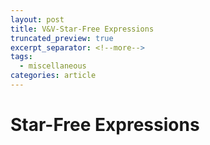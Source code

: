 ```yaml
---
layout: post
title: V&V-Star-Free Expressions
truncated_preview: true
excerpt_separator: <!--more-->
tags:
  - miscellaneous
categories: article
---
```

<!--more-->

# Star-Free Expressions
